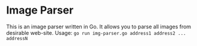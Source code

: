# Image Parser
This is an image parser written in Go.  It allows you to parse all images from desirable web-site.  Usage: `go run img-parser.go address1 address2 ... addressN`
